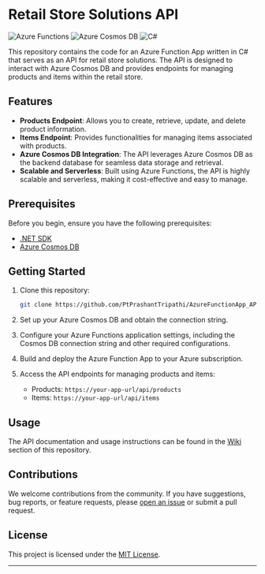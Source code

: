 
# Retail Store Solutions API

![Azure Functions](https://img.shields.io/badge/Azure-Functions-blue)
![Azure Cosmos DB](https://img.shields.io/badge/Azure-Cosmos%20DB-green)
![C#](https://img.shields.io/badge/Language-C%23-orange)

This repository contains the code for an Azure Function App written in C# that serves as an API for retail store solutions. The API is designed to interact with Azure Cosmos DB and provides endpoints for managing products and items within the retail store.

## Features

- **Products Endpoint**: Allows you to create, retrieve, update, and delete product information.
- **Items Endpoint**: Provides functionalities for managing items associated with products.
- **Azure Cosmos DB Integration**: The API leverages Azure Cosmos DB as the backend database for seamless data storage and retrieval.
- **Scalable and Serverless**: Built using Azure Functions, the API is highly scalable and serverless, making it cost-effective and easy to manage.

## Prerequisites

Before you begin, ensure you have the following prerequisites:

- [.NET SDK](https://dotnet.microsoft.com/download)
- [Azure Cosmos DB](https://azure.microsoft.com/en-us/services/cosmos-db/)

## Getting Started

1. Clone this repository:

   ```bash
   git clone https://github.com/PtPrashantTripathi/AzureFunctionApp_API
   ```

2. Set up your Azure Cosmos DB and obtain the connection string.

3. Configure your Azure Functions application settings, including the Cosmos DB connection string and other required configurations.

4. Build and deploy the Azure Function App to your Azure subscription.

5. Access the API endpoints for managing products and items:

   - Products: `https://your-app-url/api/products`
   - Items: `https://your-app-url/api/items`

## Usage

The API documentation and usage instructions can be found in the [Wiki](#wiki) section of this repository.

## Contributions

We welcome contributions from the community. If you have suggestions, bug reports, or feature requests, please [open an issue](https://github.com/PtPrashantTripathi/AzureFunctionApp_API/issues) or submit a pull request.

## License

This project is licensed under the [MIT License](LICENSE).

---

